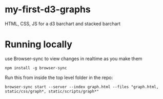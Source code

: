 my-first-d3-graphs
=====================

HTML, CSS, JS for a d3 barchart and stacked barchart

# Running locally

use Browser-sync to view changes in realtime as you make them

`npm install -g browser-sync`

Run this from inside the top level folder in the repo:

`browser-sync start --server --index graph.html --files "graph.html, static/css/graph*, static/scripts/graph*"`